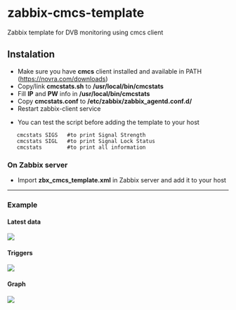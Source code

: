 # zabbix-cmcs-template

Zabbix template for DVB monitoring using cmcs client

## Instalation ##
 
 - Make sure you have **cmcs** client installed and available in PATH (https://novra.com/downloads)
 - Copy/link **cmcstats.sh** to **/usr/local/bin/cmcstats**
 - Fill **IP** and **PW** info in **/usr/local/bin/cmcstats**
 - Copy **cmcstats.conf** to **/etc/zabbix/zabbix_agentd.conf.d/**
 - Restart zabbix-client service

* You can test the script before adding the template to your host

```
   cmcstats SIGS   #to print Signal Strength
   cmcstats SIGL   #to print Signal Lock Status
   cmcstats        #to print all information
```

### On Zabbix server
 
 - Import **zbx_cmcs_template.xml** in Zabbix server and add it to your host
 
------
 
### Example

#### Latest data
![](https://i.imgur.com/kPvwLFe.png)

#### Triggers
![](https://i.imgur.com/rjZUxNk.png)

#### Graph
![](https://i.imgur.com/nORHi00.png)

